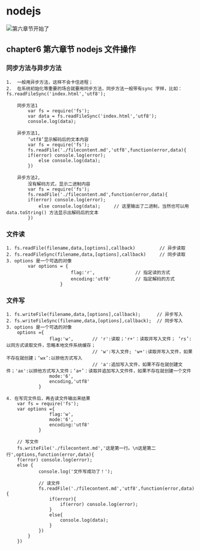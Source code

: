 # nodejs
![第六章节开始了](http://www.denglm.com/images/backtotop.png)
## chapter6 第六章节 nodejs 文件操作

### 同步方法与异步方法

    1. 	一般用异步方法，这样不会卡住进程；
    2. 	在系统初始化等重要的场合就要用同步方法，同步方法一般带有sync 字样，比如：fs.readFileSync('index.html','utf8');

       	同步方法1
       		var fs = require('fs');
       		var data = fs.readFileSync('index.html','utf8');
       		console.log(data);

       	异步方法1,
       		‘utf8’显示解码后的文本内容
       		var fs = require('fs');
			fs.readFile('./filecontent.md','utf8',function(error,data){
			if(error) console.log(error);
				else console.log(data);
			})

		异步方法2,
       		没有解码方式，显示二进制内容
       		var fs = require('fs');
			fs.readFile('./filecontent.md',function(error,data){
			if(error) console.log(error);
				else console.log(data);     // 这里输出了二进制，当然也可以用data.toString() 方法显示出解码后的文本
			})

### 文件读

    1. fs.readFile(filename,data,[options],callback)         // 异步读取
    2. fs.readFileSync(filename,data,[options],callback) 	 // 同步读取
    3. options 是一个可选的对像
         	var options = {
         					flag:'r',				// 指定读的方式
         					encoding:'utf8'			// 指定解码的方式
         				}

### 文件写

	1. fs.writeFile(filename,data,[options],callback);		// 异步写入
	2. fs.writeFileSync(filename,data,[options],callback);  // 同步写入
	3. options 是一个可选的对像
	   	options ={
	   				flag:'w',       // 'r':读取；'r+'：读取并写入文件； ‘rs’:以同方式读取文件，忽略本地文件系统缓存；
	   								// 'w':写入文件; 'w+':读取并写入文件，如果不存在就创建；‘wx’:以排他方式写入
	   								// 'a':追加写入文件，如果不存在就创建文件；'ax':以排他方式写入文件；‘a+’：读取并追加写入文件件，如果不存在就创建一个文件
	   				mode:'6',
	   				encoding,'utf8'
	   			}

	4. 在写完文件后，再去读文件输出来结果
		var fs = require('fs');
		var options ={
	   				flag:'w',
	   				mode:'6',
	   				encoding:'utf8'
	   			}

		// 写文件
		fs.writeFile('./filecontent.md','这是第一行。\n这是第二行',options,function(error,data){
		f(error) console.log(error);
		else {
				console.log('文件写成功了！');

				// 读文件
				fs.readFile('./filecontent.md','utf8',function(error,data){
					if(error){
						if(error) console.log(error);
					}
					else{
						console.log(data);
					}
				})
			}
		})
